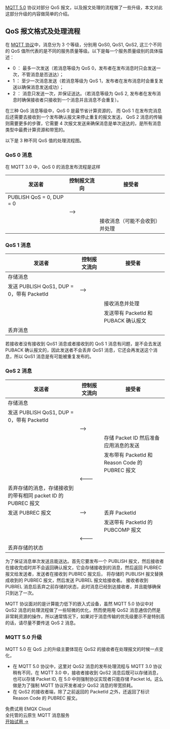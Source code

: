 [MQTT 5.0](https://www.emqx.com/zh/mqtt/mqtt5) 协议对部分 QoS 报文，以及报文处理的流程做了一些升级，本文对此这部分升级的内容做简单的介绍。

## QoS 报文格式及处理流程

在 [MQTT 协议](https://www.emqx.com/zh/mqtt)中，消息分为 3 个等级，分别用 QoS0, QoS1, QoS2, 这三个不同的 QoS 值所代表的是不同的服务质量等级。以下是每一个服务质量级别的具体描述：

- 0 ： 最多一次发送（若消息等级为 QoS 0，发布者在发布消息时只会发送一次，不管消息是否送达）；
- 1 ： 至少一次消息发送（若消息等级为 QoS 1，发布者在发布消息时会重复发送以确保消息发送成功）；
- 2 ： 消息只发送一次，并保证送达。（若消息等级为 QoS 2, 发布者在发布消息时确保接收者只接收到一个消息并且消息不会重复）。

在三种 QoS 消息等级中，QoS 0 是最节省计算资源的， 而 QoS 1 在发布完消息后还需要去接收到一个发布确认报文来停止重复的报文发送， QoS 2 消息的传输则需要更多的步骤，它需要 4 次报文发送来确保消息是单次送达的，是所有消息类型中最费计算资源和带宽的。

以下是 3 种不同 QoS 值的处理流程图。

### QoS 0 消息

在 MQTT 3.0 中，QoS 0 的消息发布流程是这样

| 发送者                   | 控制报文流向 | 接受者                         |
| ------------------------ | ------------ | ------------------------------ |
| PUBLISH QoS = 0, DUP = 0 |              |                                |
|                          | —>           |                                |
|                          |              | 接收消息（可能不会收到）并处理 |

  
### QoS 1 消息

| 发送者                                    | 控制报文流向 | 接受者                               |
| ----------------------------------------- | ------------ | ------------------------------------ |
| 存储消息                                  |              |                                      |
| 发送 PUBLISH QoS1, DUP = 0，带有 Packetld | —>           |                                      |
|                                           |              | 接收消息并处理                       |
|                                           |              | 发送带有 Packetld 和 PUBACK 确认报文 |
| 丢弃消息                                  |              |                                      |

若接收者没有接收到 QoS1 消息或者接收到的 QoS 1 消息有问题，是不会去发送 PUBACK 确认报文的，因此发送者不会丢弃 QoS1 消息，它还会再发送这个消息，所以 QoS1 消息是有可能被重复发布的。

### QoS 2 消息

| 发送者                                                       | 控制报文流向 | 接受者                                          |
| ------------------------------------------------------------ | ------------ | ----------------------------------------------- |
| 存储消息                                                     |              |                                                 |
| 发送 PUBLISH QoS1, DUP = 0，带有 Packetld                    |              |                                                 |
|                                                              | —>           |                                                 |
|                                                              |              | 存储 Packet ID 然后准备应用消息的发送           |
|                                                              |              | 发布带有 Packetld 和 Reason Code 的 PUBREC 报文 |
|                                                              | <---         |                                                 |
| 丢弃存储的消息，存储接收到的带有相同 packet ID 的 PUBREC 报文 |              |                                                 |
| 发送 PUBREC 报文                                             | —>           | 丢弃 Packetld                                   |
|                                                              |              | 发送带有 Packetld 的 PUBCOMP 报文               |
|                                                              | <---         |                                                 |
| 丢弃存储的状态                                               |              |                                                 |

为了保证消息单次发送且能送达。首先它要发布一个 PUBLISH 报文，然后接收者在接收完成时并不会返回确认报文，它会存储接收到的消息，然后返回 PUBREC 报文给发送者，发送者在接收到 PUBREC 报文后， 将存储的 PUBLISH 报文替换成收到的 PUBREC 报文，然后发送 PUBREL 报文给接收者。 接收者收到 PUBREL 消息后丢弃之前存储的状态，此时消息已经到达接收者，并且能够确保只到达了一次。

MQTT 协议面对的是计算能力低下的嵌入式设备，虽然 MQTT 5.0 协议中对 QoS2 消息的处理流程做了一些轻微的优化，然而使用用 QoS2 消息通信仍然是非常耗资源的操作，所以通常情况下，如果对于消息传输的优先级要示不是特别高的话，请尽量不要传送 QoS 2 消息。

### MQTT 5.0 升级

MQTT 5.0 在 QoS 上的升级主要体现在 QoS2 的接收者在处理报文的时候一点变化，

- 在 MQTT 5.0 协议中，这里对 QoS2 消息的发布处理流程与 MQTT 3.0 协议稍有不同，在 MQTT 3.0 中，接收者接收到 QoS2 消息后既可以存储消息，也可以存储 Packet ID, 在 5.0 中则强制协议实现者只能存储 Packet Id。这么做是为了强制 MQTT 协议开发者减少 QoS2 消息的带宽损耗。
- 在 QoS2 的接收者端，除了之前返回的 PacketId 之外，还返回了标识 Reason Code 的 PUBREC 报文。


<section class="promotion">
    <div>
        免费试用 EMQX Cloud
        <div class="is-size-14 is-text-normal has-text-weight-normal">全托管的云原生 MQTT 消息服务</div>
    </div>
    <a href="https://accounts-zh.emqx.com/signup?continue=https://cloud.emqx.com/console/deployments/0?oper=new" class="button is-gradient px-5">开始试用 →</a>
</section>
